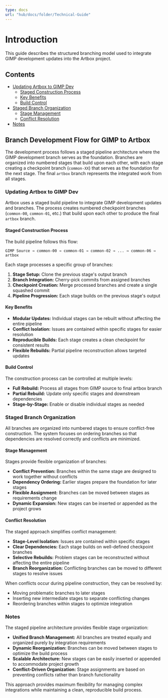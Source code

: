 ```yaml
---
type: docs
url: "hub/docs/folder/Technical-Guide"
---
```


# Introduction

This guide describes the structured branching model used to integrate GIMP development updates into the Artbox project.

## Contents

- [Updating Artbox to GIMP Dev](#updating-artbox-to-gimp-dev)
   - [Staged Construction Process](#staged-construction-process)
   - [Key Benefits](#key-benefits)
   - [Build Control](#build-control)
- [Staged Branch Organization](#staged-branch-organization)
   - [Stage Management](#stage-management)
   - [Conflict Resolution](#conflict-resolution)
- [Notes](#notes)

## Branch Development Flow for GIMP to Artbox

The development process follows a staged pipeline architecture where the GIMP development branch serves as the foundation. Branches are organized into numbered stages that build upon each other, with each stage creating a checkpoint branch (`common-XX`) that serves as the foundation for the next stage. The final `artbox` branch represents the integrated work from all stages.

### Updating Artbox to GIMP Dev

Artbox uses a staged build pipeline to integrate GIMP development updates and branches. The process creates numbered checkpoint branches (`common-00`, `common-01`, etc.) that build upon each other to produce the final `artbox` branch.

#### Staged Construction Process

The build pipeline follows this flow:
```
GIMP Source → common-00 → common-01 → common-02 → ... → common-06 → artbox
```

Each stage processes a specific group of branches:

1. **Stage Setup:** Clone the previous stage's output branch
2. **Branch Integration:** Cherry-pick commits from assigned branches
3. **Checkpoint Creation:** Merge processed branches and create a single squashed commit
4. **Pipeline Progression:** Each stage builds on the previous stage's output

#### Key Benefits

- **Modular Updates:** Individual stages can be rebuilt without affecting the entire pipeline
- **Conflict Isolation:** Issues are contained within specific stages for easier resolution
- **Reproducible Builds:** Each stage creates a clean checkpoint for consistent results
- **Flexible Rebuilds:** Partial pipeline reconstruction allows targeted updates

#### Build Control

The construction process can be controlled at multiple levels:

- **Full Rebuild:** Process all stages from GIMP source to final artbox branch
- **Partial Rebuild:** Update only specific stages and downstream dependencies
- **Stage-by-Stage:** Enable or disable individual stages as needed

### Staged Branch Organization

All branches are organized into numbered stages to ensure conflict-free construction. The system focuses on ordering branches so that dependencies are resolved correctly and conflicts are minimized.

#### Stage Management

Stages provide flexible organization of branches:

- **Conflict Prevention:** Branches within the same stage are designed to work together without conflicts
- **Dependency Ordering:** Earlier stages prepare the foundation for later stages
- **Flexible Assignment:** Branches can be moved between stages as requirements change
- **Dynamic Expansion:** New stages can be inserted or appended as the project grows

#### Conflict Resolution

The staged approach simplifies conflict management:

- **Stage-Level Isolation:** Issues are contained within specific stages
- **Clear Dependencies:** Each stage builds on well-defined checkpoint branches
- **Selective Rebuilds:** Problem stages can be reconstructed without affecting the entire pipeline
- **Branch Reorganization:** Conflicting branches can be moved to different stages to resolve issues

When conflicts occur during pipeline construction, they can be resolved by:
- Moving problematic branches to later stages
- Inserting new intermediate stages to separate conflicting changes
- Reordering branches within stages to optimize integration

### Notes

The staged pipeline architecture provides flexible stage organization:

- **Unified Branch Management:** All branches are treated equally and organized purely by integration requirements
- **Dynamic Reorganization:** Branches can be moved between stages to optimize the build process
- **Scalable Architecture:** New stages can be easily inserted or appended to accommodate project growth
- **Conflict-Driven Organization:** Stage assignments are based on preventing conflicts rather than branch functionality

This approach provides maximum flexibility for managing complex integrations while maintaining a clean, reproducible build process.
